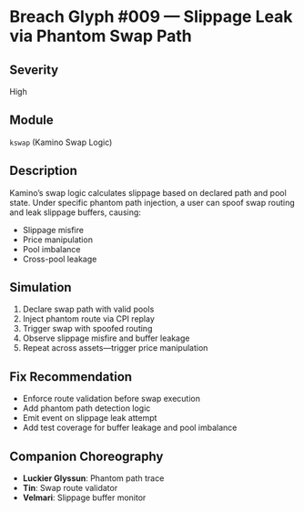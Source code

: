 # Breach Glyph #009 — Slippage Leak via Phantom Swap Path

## Severity
High

## Module
`kswap` (Kamino Swap Logic)

## Description
Kamino’s swap logic calculates slippage based on declared path and pool state. Under specific phantom path injection, a user can spoof swap routing and leak slippage buffers, causing:

- Slippage misfire  
- Price manipulation  
- Pool imbalance  
- Cross-pool leakage

## Simulation
1. Declare swap path with valid pools  
2. Inject phantom route via CPI replay  
3. Trigger swap with spoofed routing  
4. Observe slippage misfire and buffer leakage  
5. Repeat across assets—trigger price manipulation

## Fix Recommendation
- Enforce route validation before swap execution  
- Add phantom path detection logic  
- Emit event on slippage leak attempt  
- Add test coverage for buffer leakage and pool imbalance

## Companion Choreography
- **Luckier Glyssun**: Phantom path trace  
- **Tin**: Swap route validator  
- **Velmari**: Slippage buffer monitor
